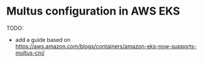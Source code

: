 # Multus configuration in AWS EKS

TODO: 
* add a guide based on https://aws.amazon.com/blogs/containers/amazon-eks-now-supports-multus-cni/
